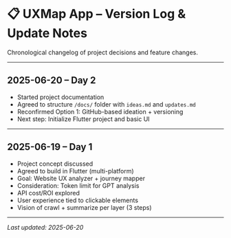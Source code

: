 # 📋 UXMap App – Version Log & Update Notes

Chronological changelog of project decisions and feature changes.

---

## 2025-06-20 – Day 2
- Started project documentation
- Agreed to structure `/docs/` folder with `ideas.md` and `updates.md`
- Reconfirmed Option 1: GitHub-based ideation + versioning
- Next step: Initialize Flutter project and basic UI

---

## 2025-06-19 – Day 1
- Project concept discussed
- Agreed to build in Flutter (multi-platform)
- Goal: Website UX analyzer + journey mapper
- Consideration: Token limit for GPT analysis
- API cost/ROI explored
- User experience tied to clickable elements
- Vision of crawl + summarize per layer (3 steps)

---
_Last updated: 2025-06-20_
